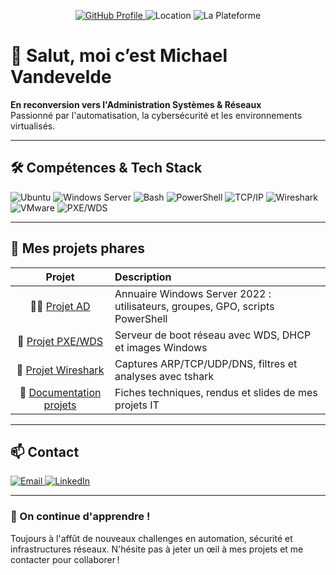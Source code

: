 <p align="center">
  <a href="https://github.com/vandevelde-michael">
    <img src="https://img.shields.io/badge/Michael%20Vandevelde-GitHub-181717?style=flat&logo=github" alt="GitHub Profile" />
  </a>
  <img src="https://img.shields.io/badge/Aix--en--Provence📍-gray?style=flat" alt="Location" />
  <img src="https://img.shields.io/badge/Étudiant-La%20Plateforme-orange?style=flat" alt="La Plateforme" />
</p>

# 👋 Salut, moi c’est Michael Vandevelde

**En reconversion vers l'Administration Systèmes & Réseaux**  
Passionné par l'automatisation, la cybersécurité et les environnements virtualisés.

---

## 🛠️ Compétences & Tech Stack

<p>
  <img src="https://img.shields.io/badge/Linux-Ubuntu-333?style=flat&logo=ubuntu" alt="Ubuntu" />
  <img src="https://img.shields.io/badge/Windows_Server-2022-0078D6?style=flat&logo=windows" alt="Windows Server" />
  <img src="https://img.shields.io/badge/Bash-Scripting-informational?style=flat&logo=gnubash" alt="Bash" />
  <img src="https://img.shields.io/badge/PowerShell-PS-blue?style=flat&logo=powershell" alt="PowerShell" />
  <img src="https://img.shields.io/badge/TCP/IP-Protocol-lightgrey?style=flat" alt="TCP/IP" />
  <img src="https://img.shields.io/badge/Wireshark-Analyze-0099CC?style=flat&logo=wireshark" alt="Wireshark" />
  <img src="https://img.shields.io/badge/VMware-Virtualization-607078?style=flat&logo=vmware" alt="VMware" />
  <img src="https://img.shields.io/badge/PXE/WDS-Deploy-green?style=flat" alt="PXE/WDS" />
</p>

---

## 📂 Mes projets phares

| Projet | Description |
|:------:|:-----------|
| 🧑‍💼 [Projet AD](https://github.com/vandevelde-michael/projet-ad) | Annuaire Windows Server 2022 : utilisateurs, groupes, GPO, scripts PowerShell |
| 🚀 [Projet PXE/WDS](https://github.com/vandevelde-michael/projet-pxe) | Serveur de boot réseau avec WDS, DHCP et images Windows |
| 🦈 [Projet Wireshark](https://github.com/vandevelde-michael/wireshark) | Captures ARP/TCP/UDP/DNS, filtres et analyses avec tshark |
| 📄 [Documentation projets](https://github.com/vandevelde-michael/doc-projets) | Fiches techniques, rendus et slides de mes projets IT |

---

## 📫 Contact

<p>
  <a href="mailto:vandevelde.michael31@gmail.com">
    <img src="https://img.shields.io/badge/Email-Michael-red?style=flat&logo=gmail" alt="Email" />
  </a>
  <a href="https://www.linkedin.com/in/vandevelde-michael/">
    <img src="https://img.shields.io/badge/LinkedIn-Profil-blue?style=flat&logo=linkedin" alt="LinkedIn" />
  </a>
</p>

---

### 🚀 On continue d'apprendre !

Toujours à l'affût de nouveaux challenges en automation, sécurité et infrastructures réseaux. N'hésite pas à jeter un œil à mes projets et me contacter pour collaborer !
